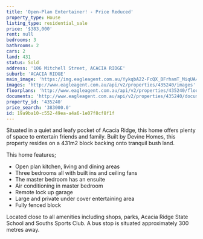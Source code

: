 ```yaml
---
title: 'Open-Plan Entertainer! - Price Reduced'
property_type: House
listing_type: residential_sale
price: '$383,000'
rent: null
bedrooms: 3
bathrooms: 2
cars: 2
land: 431
status: Sold
address: '106 Mitchell Street, ACACIA RIDGE'
suburb: 'ACACIA RIDGE'
main_image: 'https://img.eagleagent.com.au/YykqbA22-FcQX_BFrhamT_MiqUA=/1280x854/smart/https://s3-us-west-2.amazonaws.com/eagleagent-orig/images/6822103/117016619-image-M.jpg'
images: 'http://www.eagleagent.com.au/api/v2/properties/435240/images'
floorplans: 'http://www.eagleagent.com.au/api/v2/properties/435240/floorplans'
documents: 'http://www.eagleagent.com.au/api/v2/properties/435240/documents'
property_id: '435240'
price_search: '383000.0'
id: 19a9ba10-c552-49ea-a4a6-1e07f8cf8f1f
---
```

Situated in a quiet and leafy pocket of Acacia Ridge, this home offers plenty of space to entertain friends and family. Built by Devine Homes, this property resides on a 431m2 block backing onto tranquil bush land.

This home features;
* Open plan kitchen, living and dining areas
* Three bedrooms all with built ins and ceiling fans
* The master bedroom has an ensuite
* Air conditioning in master bedroom
* Remote lock up garage
* Large and private under cover entertaining area
* Fully fenced block

Located close to all amenities including shops, parks, Acacia Ridge State School and Souths Sports Club. A bus stop is situated approximately 300 metres away.